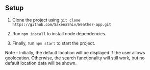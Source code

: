## Setup 
 1. Clone the project using 
 `git clone https://github.com/SaxenaShiv/Weather-app.git `

 2. Run `npm install` to install node dependencies.

 3. Finally, run `npm start` to start the project.

Note - 
Initially, the default location will be displayed if the user allows geolocation. Otherwise, the search functionality will still work, but no default location data will be shown.

